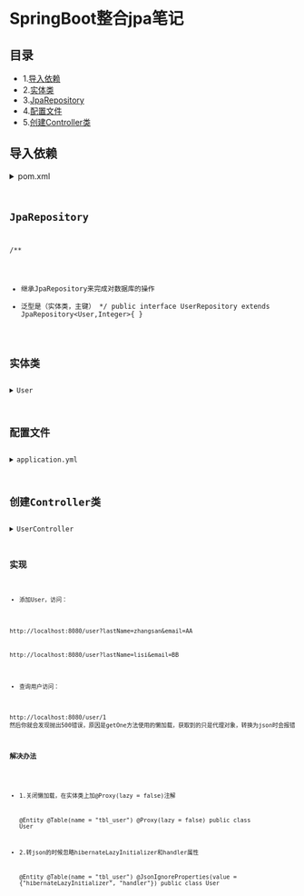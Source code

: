 # SpringBoot整合jpa笔记

## 目录
  * 1.[导入依赖](#导入依赖)
  * 2.[实体类](#实体类)
  * 3.[JpaRepository](#JpaRepository)
  * 4.[配置文件](#配置文件)
  * 5.[创建Controller类](#创建Controller类)
  
  

## 导入依赖
<details>
    <summary>pom.xml</summary>
    <pre><code>
    <dependencies>
        <dependency>
          <groupId>org.springframework.boot</groupId>
          <artifactId>spring-boot-starter-web</artifactId>
        </dependency>

        <dependency>
          <groupId>org.springframework.boot</groupId>
          <artifactId>spring-boot-starter-test</artifactId>
          <scope>test</scope>
          <exclusions>
            <exclusion>
              <groupId>org.junit.vintage</groupId>
              <artifactId>junit-vintage-engine</artifactId>
            </exclusion>
          </exclusions>
        </dependency>
        <!--整合jpa导入的依赖-->
        <dependency>
          <groupId>org.springframework.boot</groupId>
          <artifactId>spring-boot-starter-data-jpa</artifactId>
        </dependency>
        <dependency>
          <groupId>mysql</groupId>
          <artifactId>mysql-connector-java</artifactId>
          <scope>runtime</scope>
        </dependency>
        <dependency>
          <groupId>org.springframework.boot</groupId>
          <artifactId>spring-boot-starter-thymeleaf</artifactId>
        </dependency>
      </dependencies>
    </code></pre>
</details>



## JpaRepository

  /**
   * 继承JpaRepository来完成对数据库的操作
   * 泛型是（实体类，主键）
   */
  public interface UserRepository extends JpaRepository<User,Integer>{
  }
      
     
## 实体类
<details>
    <summary>User</summary>
    <pre><code>
@Entity     //使用JPA注解配置映射关系，告诉JPA这是一个实体类（和数据表映射的类）
@Table(name = "tal_user")       //给表命名，不加这个注解的话，默认的表名就是类名的首字母小写
@Proxy(lazy = false)            //关闭懒加载,getOne方法使用的懒加载，获取到的只是代理对象，转换为json时会报错
public class User {
    @Id     //表示这是一个主键
    @GeneratedValue(strategy = GenerationType.IDENTITY)     //自增主键
    private Integer id;
    @Column(name = "last_name",length = 50)     //这是和数据表对应的一个类，给他定义列名和长度
    private String lastName;
    @Column     //省略就默认是属性名
    private String email;

    public Integer getId() {
        return id;
    }

    public void setId(Integer id) {
        this.id = id;
    }

    public String getLastName() {
        return lastName;
    }

    public void setLastName(String lastName) {
        this.lastName = lastName;
    }

    public String getEmail() {
        return email;
    }

    public void setEmail(String email) {
        this.email = email;
    }
}
    </code></pre>
</details>



## 配置文件
<details>
    <summary>application.yml</summary>
    <pre><code>
    spring:
      datasource:
        username: root
        password: 数据库密码
        url: jdbc:mysql://localhost:3306/jpa?serverTimezone=UTC
        driver-class-name: com.mysql.cj.jdbc.Driver
      jpa:
        hibernate:
          ddl-auto: update
        show-sql: true
    </code></pre>
</details>


    
## 创建Controller类

<details>
    <summary>UserController</summary>
    <pre><code>
    @RestController
    public class UserController {

        @Autowired
        UserRepository userRepository;

        @GetMapping("/user/{id}")
        public User getUserById(@PathVariable("id") Integer id){
            User user= userRepository.getOne(id);       //getOne方法使用的懒加载，获取到的只是代理对象，转换为json时会报错
            return user;
        }

        @GetMapping("/user")
        public User insertUser(User user){
            User save = userRepository.save(user);      //插入一条数据
            return save;
        }
    }
    </code></pre>
</details>


## 实现
* 添加User，访问：

http://localhost:8080/user?lastName=zhangsan&email=AA

http://localhost:8080/user?lastName=lisi&email=BB

* 查询用户访问：

http://localhost:8080/user/1
然后你就会发现抛出500错误，原因是getOne方法使用的懒加载，获取到的只是代理对象，转换为json时会报错


### 解决办法
* 1.关闭懒加载，在实体类上加@Proxy(lazy = false)注解
  
  @Entity
  @Table(name = "tbl_user")
  @Proxy(lazy = false)
  public class User
* 2.转json的时候忽略hibernateLazyInitializer和handler属性

  @Entity
  @Table(name = "tbl_user")
  @JsonIgnoreProperties(value = {"hibernateLazyInitializer", "handler"})
  public class User 
